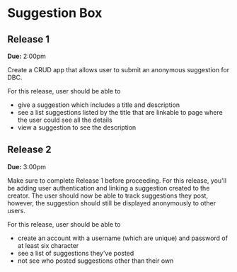 # Suggestion Box

## Release 1

**Due:** 2:00pm

Create a CRUD app that allows user to submit an anonymous suggestion for DBC. 

For this release, user should be able to

- give a suggestion which includes a title and description
- see a list suggestions listed by the title that are linkable to page where the user could see all the details
- view a suggestion to see the description

## Release 2

**Due:** 3:00pm

Make sure to complete Release 1 before proceeding. For this release, you'll be adding user authentication and linking a suggestion created to the creator. The user should now be able to track suggestions they post, however, the suggestion should still be displayed anonymously to other users.

For this release, user should be able to

- create an account with a username (which are unique) and password of at least six character
- see a list of suggestions they've posted
- not see who posted suggestions other than their own
